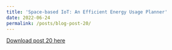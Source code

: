 ```yaml
---
title: 'Space-based IoT: An Efficient Energy Usage Planner'
date: 2022-06-24
permalink: /posts/blog-post-20/
---
```


<a href = "http://chengguo2000.github.io/files/Blog-Posts/20_-_Space-based_IoT__An_Efficient_Energy_Usage_Planner.pdf">Download post 20 here</a>